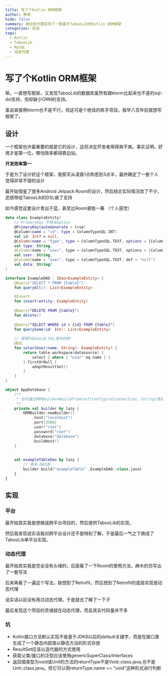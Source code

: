 ```yaml
---
title: 写了个Kotlin ORM框架
author: 寒雨
hide: false
summary: 用动态代理实现了一套基于TabooLib的Kotlin ORM框架
categories: 杂谈
tags:
  - Kotlin	
  - TabooLib
  - MySQL
  - 动态代理
---
```


# 写了个Kotlin ORM框架

嘛，一直想写框架，又发现TabooLib的数据库虽然有跟ktorm比起来也不差的sql-dsl支持，但却缺少ORM的支持。

虽说直接用ktorm也不是不行，但这可是个绝佳的练手项目。我早八百年前就想写框架了。

## 设计

一个框架也许最重要的就是它的设计，这将决定开发者用得爽不爽。事实证明，好用才是第一位，哪怕效率都得靠边站。

**开发效率第一**

于是为了设计好这个框架，我那天从凌晨1点构思到3点半，最终确定了一套个人觉得非常不错的设计

最开始借鉴了很多Android Jetpack Room的设计，然后结合实际情况改了不少，还顺带给TabooLib的DSL做了支持

如今感觉这套设计青出于蓝，甚至比Room更胜一筹 （个人感觉）

```kotlin
data class ExampleEntity(
    // PrimaryKey 不用写option
    @PrimaryKey(autoGenerate = true)
    @Column(name = "id", type = ColumnTypeSQL.INT)
    val id: Int? = null,
    @Column(name = "type", type = ColumnTypeSQL.TEXT, options = [ColumnOptionSQL.NOTNULL])
    val type: String,
    @Column(name = "user", type = ColumnTypeSQL.TEXT, options = [ColumnOptionSQL.NOTNULL])
    val user: String,
    @Column(name = "user", type = ColumnTypeSQL.TEXT, def = "null")
    val data: String?
)

interface ExampleDAO : IDao<ExampleEntity> {
    @Query("SELECT * FROM {table}")
    fun queryAll(): List<ExampleEntity>

    @Insert
    fun insert(entity: ExampleEntity)
    
    @Query("DELETE FROM {table}")
    fun delete()
    
    @Query("SELECT WHERE id > {id} FROM {table}")
    fun querySome(id: Int): List<ExampleEntity>
    
    // 使用TabooLib DSL语句控制
    @DSL
    fun selectUser(name: String): ExampleEntity? {
        return table.workspace(datasource) {
            select { where { "user" eq name } }
        }.firstOrNull {
            adaptResultSet()
        }
    }
}

object AppDatabase {
    /**
     * 也可通过ORMBuilder#buildFromConf(ConfigurationSection, String)直接构建
     */
    private val builder by lazy {
        ORMBuilder.newBuilder()
            .host("localhost")
            .port(3306)
            .user("root")
            .password("root")
            .database("database")
            .buildHost()
    } 
    
    
    val exampleTableDao by lazy {
        // 表名 DAO类
        builder.build("exampleTable" ,ExampleDAO::class.java)
    }
}
```

## 实现

### 平台

最开始其实我是想做成跨平台项目的，然后提供TabooLib的实现。

然后我发现说实话我对跨平台设计还不是特别了解，于是最后一气之下换成了TabooLib单平台实现。

### 动态代理

最开始其实我是完全没有头绪的，后面看了一下Room的使用方法，麻木的仿写出了一套写法

后来再看了一遍这个写法，联想到了Retrofit，然后想到了Retrofit的底层实现是动态代理

说实话以前没有用过动态代理，于是就去了解了一下子

最后发现这个项目的灵魂就在动态代理，而且其实代码量并不多

### 坑

- Kotlin接口方法默认实现不是基于JDK8以后的default关键字，而是在接口里生成了一个静态内部类以静态方法的形式存放
- ResultSet应该以迭代器的方式使用
- 获取父类/接口的泛型应该使用genericSuperClass/Interfaces
- 返回值类型为void或Unit的方法的returnType不是Void::class.java,也不是Unit::class.java。但它可以用returnType.name == "void"这种形式进行判断
